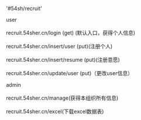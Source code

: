 
'#54sh/recruit'<br />  


user<br/>  
recruit.54sher.cn/login (get) (默认入口，获得个人信息)<br/>  
recruit.54sher.cn/insert/user (put)(注册个人)<br />  
recruit.54sher.cn/insert/resume (put)(注册意愿)<br />  
recruit.54sher.cn/update/user (put)（更改user信息）<br />  

admin<br/>  
recruit.54sher.cn/manage(获得本组织所有信息)<br/>  
recruit.54sher.cn/excel(下载excel数据表)<br/>  
